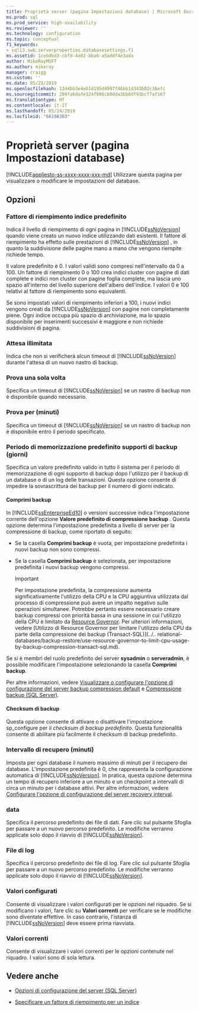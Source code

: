 ```yaml
---
title: Proprietà server (pagina Impostazioni database) | Microsoft Docs
ms.prod: sql
ms.prod_service: high-availability
ms.reviewer: ''
ms.technology: configuration
ms.topic: conceptual
f1_keywords:
- sql13.swb.serverproperties.databasesettings.f1
ms.assetid: 1cebdbd3-cbfd-4a02-bba6-a5addf4e3ada
author: MikeRayMSFT
ms.author: mikeray
manager: craigg
ms.custom: ''
ms.date: 05/23/2019
ms.openlocfilehash: 13d4bb3e4e61d195d4997f46bb1d343b02c36efc
ms.sourcegitcommit: 209fa6dafe324f606c60dda3bb8df93bcf7af167
ms.translationtype: HT
ms.contentlocale: it-IT
ms.lasthandoff: 05/24/2019
ms.locfileid: "66198303"
---
```

# <a name="server-properties---database-settings-page"></a>Proprietà server (pagina Impostazioni database)

[!INCLUDE[appliesto-ss-xxxx-xxxx-xxx-md](../../includes/appliesto-ss-xxxx-xxxx-xxx-md.md)]
  Utilizzare questa pagina per visualizzare o modificare le impostazioni del database.  
  
## <a name="options"></a>Opzioni

### <a name="default-index-fill-factor"></a>Fattore di riempimento indice predefinito

Indica il livello di riempimento di ogni pagina in [!INCLUDE[ssNoVersion](../../includes/ssnoversion-md.md)] quando viene creato un nuovo indice utilizzando dati esistenti. Il fattore di riempimento ha effetto sulle prestazioni di [!INCLUDE[ssNoVersion](../../includes/ssnoversion-md.md)] , in quanto la suddivisione delle pagine mano a mano che vengono riempite richiede tempo.
  
Il valore predefinito è 0. I valori validi sono compresi nell'intervallo da 0 a 100. Un fattore di riempimento 0 o 100 crea indici cluster con pagine di dati complete e indici non cluster con pagine foglia complete, ma lascia uno spazio all'interno del livello superiore dell'albero dell'indice. I valori 0 e 100 relativi al fattore di riempimento sono equivalenti.
  
Se sono impostati valori di riempimento inferiori a 100, i nuovi indici vengono creati da [!INCLUDE[ssNoVersion](../../includes/ssnoversion-md.md)] con pagine non completamente piene. Ogni indice occupa più spazio di archiviazione, ma lo spazio disponibile per inserimenti successivi è maggiore e non richiede suddivisioni di pagina.
  
### <a name="wait-indefinitely"></a>Attesa illimitata

Indica che non si verificherà alcun timeout di [!INCLUDE[ssNoVersion](../../includes/ssnoversion-md.md)] durante l'attesa di un nuovo nastro di backup.  

### <a name="try-once"></a>Prova una sola volta

Specifica un timeout di [!INCLUDE[ssNoVersion](../../includes/ssnoversion-md.md)] se un nastro di backup non è disponibile quando necessario.

### <a name="try-for-minutes"></a>Prova per (minuti)

Specifica un timeout di [!INCLUDE[ssNoVersion](../../includes/ssnoversion-md.md)] se un nastro di backup non è disponibile entro il periodo specificato.  

### <a name="default-backup-media-retention-in-days"></a>Periodo di memorizzazione predefinito supporti di backup (giorni)

Specifica un valore predefinito valido in tutto il sistema per il periodo di memorizzazione di ogni supporto di backup dopo l'utilizzo per il backup di un database o di un log delle transazioni. Questa opzione consente di impedire la sovrascrittura dei backup per il numero di giorni indicato.  

#### <a name="compress-backup"></a>Comprimi backup

In [!INCLUDE[ssEnterpriseEd10](../../includes/ssenterpriseed10-md.md)] o versioni successive indica l'impostazione corrente dell'opzione **Valore predefinito di compressione backup** . Questa opzione determina l'impostazione predefinita a livello di server per la compressione di backup, come riportato di seguito:

- Se la casella **Comprimi backup** è vuota, per impostazione predefinita i nuovi backup non sono compressi.

- Se la casella **Comprimi backup** è selezionata, per impostazione predefinita i nuovi backup vengono compressi.
  
    > [!IMPORTANT]
    >  Per impostazione predefinita, la compressione aumenta significativamente l'utilizzo della CPU e la CPU aggiuntiva utilizzata dal processo di compressione può avere un impatto negativo sulle operazioni simultanee. Potrebbe pertanto essere necessario creare backup compressi con priorità bassa in una sessione in cui l'utilizzo della CPU è limitato da [Resource Governor](../../relational-databases/resource-governor/resource-governor.md). Per ulteriori informazioni, vedere [Utilizzo di Resource Governor per limitare l'utilizzo della CPU da parte della compressione dei backup &#40;Transact-SQL&#41;](../.. relational-databases/backup-restore/use-resource-governor-to-limit-cpu-usage-by-backup-compression-transact-sql.md).
  
Se si è membri del ruolo predefinito del server **sysadmin** o **serveradmin**, è possibile modificare l'impostazione selezionando la casella **Comprimi backup**.  
  
Per altre informazioni, vedere [Visualizzare o configurare l'opzione di configurazione del server backup compression default](../../database-engine/configure-windows/view-or-configure-the-backup-compression-default-server-configuration-option.md) e [Compressione backup &#40;SQL Server&#41;](../../relational-databases/backup-restore/backup-compression-sql-server.md).  

#### <a name="backup-checksum"></a>Checksum di backup

Questa opzione consente di attivare o disattivare l'impostazione sp_configure per il *checksum di backup predefinito*. Questa funzionalità consente di abilitare più facilmente il checksum di backup predefinito.

### <a name="recovery-interval-minutes"></a>Intervallo di recupero (minuti)

Imposta per ogni database il numero massimo di minuti per il recupero dei database. L'impostazione predefinita è 0, che rappresenta la configurazione automatica di [!INCLUDE[ssNoVersion](../../includes/ssnoversion-md.md)]. In pratica, questa opzione determina un tempo di recupero inferiore a un minuto e un checkpoint a intervalli di circa un minuto per i database attivi. Per altre informazioni, vedere [Configurare l'opzione di configurazione del server recovery interval](../../database-engine/configure-windows/configure-the-recovery-interval-server-configuration-option.md).  
  
### <a name="data"></a>data

Specifica il percorso predefinito dei file di dati. Fare clic sul pulsante Sfoglia per passare a un nuovo percorso predefinito. Le modifiche verranno applicate solo dopo il riavvio di [!INCLUDE[ssNoVersion](../../includes/ssnoversion-md.md)].  
  
### <a name="log"></a>File di log
  
Specifica il percorso predefinito dei file di log. Fare clic sul pulsante Sfoglia per passare a un nuovo percorso predefinito. Le modifiche verranno applicate solo dopo il riavvio di [!INCLUDE[ssNoVersion](../../includes/ssnoversion-md.md)].  
  
### <a name="configured-values"></a>Valori configurati

Consente di visualizzare i valori configurati per le opzioni nel riquadro. Se si modificano i valori, fare clic su **Valori correnti** per verificare se le modifiche sono diventate effettive. In caso contrario, l'istanza di [!INCLUDE[ssNoVersion](../../includes/ssnoversion-md.md)] deve essere prima riavviata.  
  
### <a name="running-values"></a>Valori correnti

Consente di visualizzare i valori correnti per le opzioni contenute nel riquadro. I valori sono di sola lettura.  
  
## <a name="see-also"></a>Vedere anche

- [Opzioni di configurazione del server &#40;SQL Server&#41;](../../database-engine/configure-windows/server-configuration-options-sql-server.md)

- [Specificare un fattore di riempimento per un indice](../../relational-databases/indexes/specify-fill-factor-for-an-index.md)